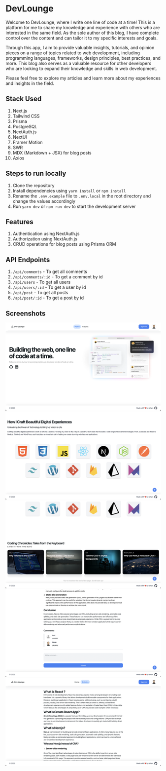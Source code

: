 # DevLounge

Welcome to DevLounge, where I write one line of code at a time! This is a platform for me to share my knowledge and experience with others who are interested in the same field. As the sole author of this blog, I have complete control over the content and can tailor it to my specific interests and goals.

Through this app, I aim to provide valuable insights, tutorials, and opinion pieces on a range of topics related to web development, including programming languages, frameworks, design principles, best practices, and more. This blog also serves as a valuable resource for other developers who are looking to expand their knowledge and skills in web development.

Please feel free to explore my articles and learn more about my experiences and insights in the field.

## Stack Used

1. Next.js
2. Tailwind CSS
3. Prisma
4. PostgreSQL
5. NextAuth.js
6. NextUI
7. Framer Motion
8. SWR
9. MDX (Markdown + JSX) for blog posts
10. Axios

## Steps to run locally

1. Clone the repository
2. Install dependencies using `yarn install` or `npm install`
3. Rename the `.env.example` file to `.env.local` in the root directory and change the values accordingly
4. Run `yarn dev` or `npm run dev` to start the development server

## Features

1. Authentication using NextAuth.js
2. Authorization using NextAuth.js
3. CRUD operations for blog posts using Prisma ORM

## API Endpoints

1. `/api/comments` - To get all comments
2. `/api/comments/:id` - To get a comment by id
3. `/api/users` - To get all users
4. `/api/users/:id` - To get a user by id
5. `/api/post` - To get all posts
6. `/api/post/:id` - To get a post by id

## Screenshots

![Screenshot](/public/screenshots/1.png)
![Screenshot](/public/screenshots/2.png)
![Screenshot](/public/screenshots/3.png)
![Screenshot](/public/screenshots/4.png)
![Screenshot](/public/screenshots/5.png)
